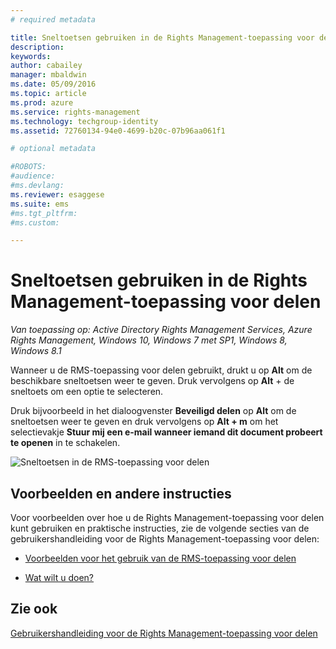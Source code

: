 ```yaml
---
# required metadata

title: Sneltoetsen gebruiken in de Rights Management-toepassing voor delen | Azure RMS
description:
keywords:
author: cabailey
manager: mbaldwin
ms.date: 05/09/2016
ms.topic: article
ms.prod: azure
ms.service: rights-management
ms.technology: techgroup-identity
ms.assetid: 72760134-94e0-4699-b20c-07b96aa061f1

# optional metadata

#ROBOTS:
#audience:
#ms.devlang:
ms.reviewer: esaggese
ms.suite: ems
#ms.tgt_pltfrm:
#ms.custom:

---
```


# Sneltoetsen gebruiken in de Rights Management-toepassing voor delen

*Van toepassing op: Active Directory Rights Management Services, Azure Rights Management, Windows 10, Windows 7 met SP1, Windows 8, Windows 8.1*

Wanneer u de RMS-toepassing voor delen gebruikt, drukt u op **Alt** om de beschikbare sneltoetsen weer te geven. Druk vervolgens op **Alt** + de sneltoets om een optie te selecteren.

Druk bijvoorbeeld in het dialoogvenster **Beveiligd delen** op **Alt** om de sneltoetsen weer te geven en druk vervolgens op **Alt + m** om het selectievakje **Stuur mij een e-mail wanneer iemand dit document probeert te openen** in te schakelen.

![Sneltoetsen in de RMS-toepassing voor delen](../media/ADRMS_MSRMSApp_AccessKeys.png)

## Voorbeelden en andere instructies
Voor voorbeelden over hoe u de Rights Management-toepassing voor delen kunt gebruiken en praktische instructies, zie de volgende secties van de gebruikershandleiding voor de Rights Management-toepassing voor delen:

-   [Voorbeelden voor het gebruik van de RMS-toepassing voor delen](sharing-app-user-guide.md#examples-for-using-the-rms-sharing-application)

-   [Wat wilt u doen?](sharing-app-user-guide.md#what-do-you-want-to-do-)

## Zie ook
[Gebruikershandleiding voor de Rights Management-toepassing voor delen](sharing-app-user-guide.md)


<!--HONumber=May16_HO2-->


